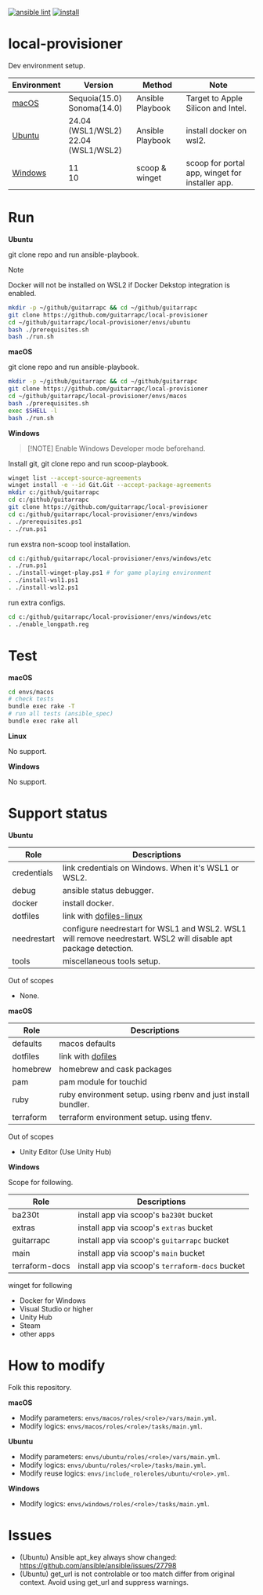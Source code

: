 [![ansible lint](https://github.com/guitarrapc/local-provisioner/actions/workflows/ansible-lint.yaml/badge.svg)](https://github.com/guitarrapc/local-provisioner/actions/workflows/ansible-lint.yaml) [![install](https://github.com/guitarrapc/local-provisioner/actions/workflows/install.yaml/badge.svg)](https://github.com/guitarrapc/local-provisioner/actions/workflows/install.yaml)

# local-provisioner

Dev environment setup.

| Environment | Version | Method | Note |
| ---- | ---- | ---- | ---- |
| [macOS](envs/macos/README.md) | Sequoia(15.0)<br/>Sonoma(14.0) | Ansible Playbook | Target to Apple Silicon and Intel. |
| [Ubuntu](envs/ubuntu/README.md) | 24.04 (WSL1/WSL2)<br/>22.04 (WSL1/WSL2) | Ansible Playbook | install docker on wsl2. |
| [Windows](envs/windows/README.md) | 11<br/>10 | scoop & winget | scoop for portal app, winget for installer app. |

# Run

**Ubuntu**

git clone repo and run ansible-playbook.

> [!NOTE]
> Docker will not be installed on WSL2 if Docker Dekstop integration is enabled.

```sh
mkdir -p ~/github/guitarrapc && cd ~/github/guitarrapc
git clone https://github.com/guitarrapc/local-provisioner
cd ~/github/guitarrapc/local-provisioner/envs/ubuntu
bash ./prerequisites.sh
bash ./run.sh
```

**macOS**

git clone repo and run ansible-playbook.

```sh
mkdir -p ~/github/guitarrapc && cd ~/github/guitarrapc
git clone https://github.com/guitarrapc/local-provisioner
cd ~/github/guitarrapc/local-provisioner/envs/macos
bash ./prerequisites.sh
exec $SHELL -l
bash ./run.sh
```

**Windows**

> [!NOTE] Enable Windows Developer mode beforehand.

Install git, git clone repo and run scoop-playbook.

```sh
winget list --accept-source-agreements
winget install -e --id Git.Git --accept-package-agreements
mkdir c:/github/guitarrapc
cd c:/github/guitarrapc
git clone https://github.com/guitarrapc/local-provisioner
cd c:/github/guitarrapc/local-provisioner/envs/windows
. ./prerequisites.ps1
. ./run.ps1
```

run exstra non-scoop tool installation.

```sh
cd c:/github/guitarrapc/local-provisioner/envs/windows/etc
. ./run.ps1
. ./install-winget-play.ps1 # for game playing environment
. ./install-wsl1.ps1
. ./install-wsl2.ps1
```

run extra configs.
```sh
cd c:/github/guitarrapc/local-provisioner/envs/windows/etc
. ./enable_longpath.reg
```

# Test

**macOS**

```sh
cd envs/macos
# check tests
bundle exec rake -T
# run all tests (ansible_spec)
bundle exec rake all
```

**Linux**

No support.

**Windows**

No support.

# Support status

**Ubuntu**

Role | Descriptions
---- | ----
credentials | link credentials on Windows. When it's WSL1 or WSL2.
debug | ansible status debugger.
docker | install docker.
dotfiles | link with [dofiles-linux](https://github.com/guitarrapc/dotfiles-linux)
needrestart | configure needrestart for WSL1 and WSL2. WSL1 will remove needrestart. WSL2 will disable apt package detection.
tools | miscellaneous tools setup.

Out of scopes

* None.

**macOS**

Role | Descriptions
---- | ----
defaults | macos defaults
dotfiles | link with [dofiles](https://github.com/guitarrapc/dotfiles)
homebrew | homebrew and cask packages
pam | pam module for touchid
ruby | ruby environment setup. using rbenv and just install bundler.
terraform | terraform environment setup. using tfenv.

Out of scopes

* Unity Editor (Use Unity Hub)

**Windows**

Scope for following.

Role | Descriptions
---- | ----
ba230t | install app via scoop's `ba230t` bucket
extras | install app via scoop's `extras` bucket
guitarrapc | install app via scoop's `guitarrapc` bucket
main | install app via scoop's `main` bucket
terraform-docs | install app via scoop's `terraform-docs` bucket

winget for following

* Docker for Windows
* Visual Studio or higher
* Unity Hub
* Steam
* other apps

# How to modify

Folk this repository.

**macOS**

* Modify parameters: `envs/macos/roles/<role>/vars/main.yml`.
* Modify logics: `envs/macos/roles/<role>/tasks/main.yml`.

**Ubuntu**

* Modify parameters: `envs/ubuntu/roles/<role>/vars/main.yml`.
* Modify logics: `envs/ubuntu/roles/<role>/tasks/main.yml`.
* Modify reuse logics: `envs/include_roleroles/ubuntu/<role>.yml`.

**Windows**

* Modify logics: `envs/windows/roles/<role>/tasks/main.yml`.

# Issues

* (Ubuntu) Ansible apt_key always show changed: https://github.com/ansible/ansible/issues/27798
* (Ubuntu) get_url is not controlable or too match differ from original context. Avoid using get_url and suppress warnings.
